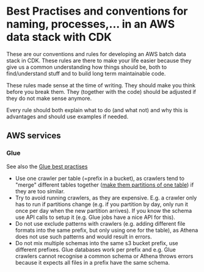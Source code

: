 # Best Practises and conventions for naming, processes,... in an AWS data stack with CDK

These are our conventions and rules for developing an AWS batch data stack in CDK. These rules are there to make your
life easier because they give us a common understanding how things should be, both to find/understand stuff and to build
long term maintainable code.

These rules made sense at the time of writing. They should make you think before you break them. They (together with the
code) should be adjusted if they do not make sense anymore.

Every rule should both explain what to do (and what not) and why this is advantages and should use examples if needed.

## AWS services

### Glue

See also the [Glue best practises](https://docs.aws.amazon.com/athena/latest/ug/glue-best-practices.html)

- Use one crawler per table (=prefix in a bucket), as crawlers tend to "merge" different tables
  together ([make them partitions of one table](https://docs.aws.amazon.com/athena/latest/ug/glue-best-practices.html#schema-crawlers-data-sources))
  if they are too similar.
- Try to avoid running crawlers, as they are expensive. E.g. a crawler only has to run if partitions change (e.g. if you
  partition by day, only run it once per day when the new partition arrives). If you know the schema use API calls to
  setup it (e.g. Glue jobs have a nice API for this).
- Do not use exclude patterns with crawlers (e.g. adding different file formats into the same prefix, but only using one
  for the table), as Athena does not use such patterns and would result in errors.
- Do not mix multiple schemas into the same s3 bucket prefix, use different prefixes. Glue databases work per prefix and
  e.g. Glue crawlers cannot recognise a common schema or Athena throws errors because it expects all files in a prefix have the
  same schema.